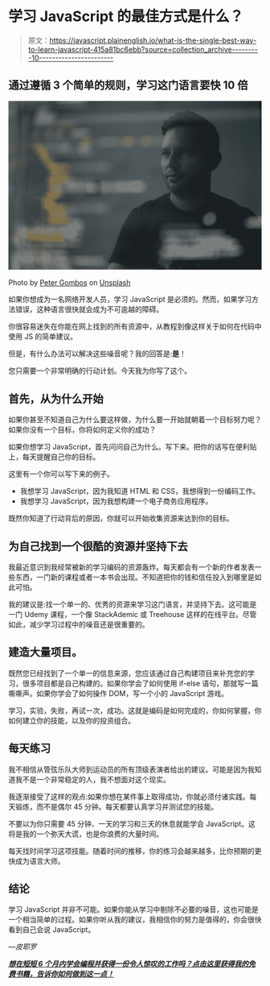 # 学习 JavaScript 的最佳方式是什么？

> 原文：<https://javascript.plainenglish.io/what-is-the-single-best-way-to-learn-javascript-415a81bc6ebb?source=collection_archive---------10----------------------->

## 通过遵循 3 个简单的规则，学习这门语言要快 10 倍

![](img/356178139b67d23efdd784a3aaab5a11.png)

Photo by [Peter Gombos](https://unsplash.com/@pepegombos?utm_source=unsplash&utm_medium=referral&utm_content=creditCopyText) on [Unsplash](https://unsplash.com/?utm_source=unsplash&utm_medium=referral&utm_content=creditCopyText)

如果你想成为一名网络开发人员，学习 JavaScript 是必须的。然而，如果学习方法错误，这种语言很快就会成为不可逾越的障碍。

你很容易迷失在你能在网上找到的所有资源中，从教程到像这样关于如何在代码中使用 JS 的简单建议。

但是，有什么办法可以解决这些噪音呢？我的回答是:**是**！

您只需要一个非常明确的行动计划。今天我为你写了这个。

## 首先，从为什么开始

如果你甚至不知道自己为什么要这样做，为什么要一开始就朝着一个目标努力呢？如果你没有一个目标，你将如何定义你的成功？

如果你想学习 JavaScript，首先问问自己为什么。写下来。把你的话写在便利贴上，每天提醒自己你的目标。

这里有一个你可以写下来的例子。

*   我想学习 JavaScript，因为我知道 HTML 和 CSS，我想得到一份编码工作。
*   我想学习 JavaScript，因为我想构建一个电子商务应用程序。

既然你知道了行动背后的原因，你就可以开始收集资源来达到你的目标。

## **为自己找到一个很酷的资源并坚持下去**

我最近意识到我经常被新的学习编码的资源轰炸。每天都会有一个新的作者发表一些东西，一门新的课程或者一本书会出现。不知道把你的钱和信任投入到哪里是如此可怕。

我的建议是:找一个单一的、优秀的资源来学习这门语言，并坚持下去。这可能是一门 Udemy 课程，一个像 StackAdemic 或 Treehouse 这样的在线平台。尽管如此，减少学习过程中的噪音还是很重要的。

## 建造大量项目。

既然您已经找到了一个单一的信息来源，您应该通过自己构建项目来补充您的学习，很多项目都是自己构建的。如果你学会了如何使用 if-else 语句，那就写一篇嘶嘶声。如果你学会了如何操作 DOM，写一个小的 JavaScript 游戏。

学习，实验，失败，再试一次，成功。这就是编码是如何完成的，你如何掌握，你如何建立你的技能，以及你的投资组合。

## 每天练习

我不相信从管弦乐队大师到运动员的所有顶级表演者给出的建议。可能是因为我知道我不是一个非常稳定的人，我不想面对这个现实。

我逐渐接受了这样的观点:如果你想在某件事上取得成功，你就必须付诸实践。每天锻炼，而不是偶尔 45 分钟。每天都要认真学习并测试您的技能。

不要以为你只需要 45 分钟、一天的学习和三天的休息就能学会 JavaScript。这将是我的一个弥天大谎，也是你浪费的大量时间。

每天找时间学习这项技能。随着时间的推移，你的练习会越来越多，比你预期的更快成为语言大师。

## 结论

学习 JavaScript 并非不可能。如果你能从学习中剔除不必要的噪音，这也可能是一个相当简单的过程。如果你听从我的建议，我相信你的努力是值得的，你会很快看到自己会说 JavaScript。

*—皮耶罗*

[***想在短短 6 个月内学会编程并获得一份令人惊叹的工作吗？点击这里获得我的免费书籍，告诉你如何做到这一点！***](https://astounding-motivator-3764.ck.page/b922e9420e)